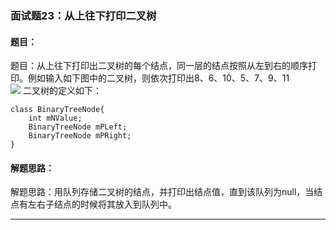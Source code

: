 ### 面试题23：从上往下打印二叉树

#### 题目：
题目：从上往下打印出二叉树的每个结点，同一层的结点按照从左到右的顺序打印。例如输入如下图中的二叉树，则依次打印出8、6、10、5、7、9、11<br/>
<img src="https://raw.githubusercontent.com/KANLON/algorithmDemo/master/image/binary_tree_top_to_bottom.PNG"/>
二叉树的定义如下：
```
class BinaryTreeNode{
	int mNValue;
	BinaryTreeNode mPLeft;
	BinaryTreeNode mPRight;
}
```


#### 解题思路：
解题思路：用队列存储二叉树的结点，并打印出结点值，直到该队列为null，当结点有左右子结点的时候将其放入到队列中。<br/>
<hr/>
